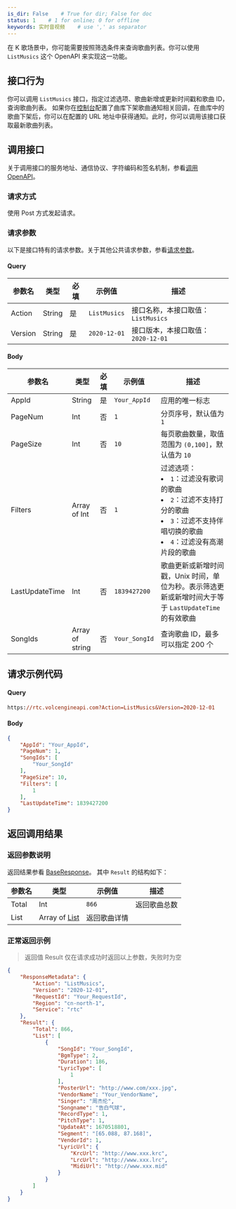 ```yaml
---
is_dir: False    # True for dir; False for doc
status: 1    # 1 for online; 0 for offline
keywords: 实时音视频    # use ',' as separator
---
```


在 K 歌场景中，你可能需要按照筛选条件来查询歌曲列表。你可以使用 `ListMusics` 这个 OpenAPI 来实现这一功能。

## 接口行为

你可以调用 `ListMusics` 接口，指定过滤选项、歌曲新增或更新时间戳和歌曲 ID，查询歌曲列表。
如果你在[控制台](https://console.volcengine.com/rtc/workplaceRTC)配置了曲库下架歌曲通知相关回调，在曲库中的歌曲下架后，你可以在配置的 URL 地址中获得通知。此时，你可以调用该接口获取最新歌曲列表。
## 调用接口

关于调用接口的服务地址、通信协议、字符编码和签名机制，参看[调用 OpenAPI](69828)。

### 请求方式

使用 Post 方式发起请求。

### 请求参数

以下是接口特有的请求参数。关于其他公共请求参数，参看[请求参数](69828.md#requestparameters)。

#### Query

| 参数名 | 类型 | 必填 | 示例值 | 描述 |
| --- | --- | --- | --- | --- |
| Action | String | 是 | `ListMusics` | 接口名称，本接口取值：`ListMusics` |
| Version | String | 是 | `2020-12-01`| 接口版本，本接口取值：`2020-12-01 `|

#### Body

| 参数名 | 类型 | 必填 | 示例值 | 描述 |
| --- | --- | --- | --- | --- |
| AppId | String | 是 | `Your_AppId` | 应用的唯一标志 |
| PageNum | Int | 否 | `1` | 分页序号，默认值为`1` |
| PageSize | Int | 否 | `10` | 每页歌曲数量，取值范围为 `(0,100]`，默认值为 `10`|
| Filters | Array of Int | 否 | `1` | 过滤选项：<li>`1`：过滤没有歌词的歌曲</li><li>`2`：过滤不支持打分的歌曲</li><li>`3`：过滤不支持伴唱切换的歌曲</li><li>`4`：过滤没有高潮片段的歌曲</li>  |
| LastUpdateTime | Int | 否 | `1839427200` | 歌曲更新或新增时间戳，Unix 时间，单位为秒。表示筛选更新或新增时间大于等于 `LastUpdateTime` 的有效歌曲 |
| SongIds | Array of string | 否 | `Your_SongId` | 查询歌曲 ID，最多可以指定 200 个 |

## 请求示例代码

#### Query

```postscript
https://rtc.volcengineapi.com?Action=ListMusics&Version=2020-12-01
```

#### Body

```json
{
    "AppId": "Your_AppId",
    "PageNum": 1,
    "SongIds": [
        "Your_SongId"
    ],
    "PageSize": 10,
    "Filters": [
        1
    ],
    "LastUpdateTime": 1839427200
}
```

## **返回调用结果**

### **返回参数说明**

返回结果参看 [BaseResponse](69835.md#baseresponse)。
其中 `Result` 的结构如下：

| 参数名 | 类型 | 示例值 | 描述 |
| --- | --- | --- | --- |
| Total | Int | `866` | 返回歌曲总数 |
| List | Array of [List](69835.md#list) | 返回歌曲详情 |  |


### 正常返回示例

> 返回值 Result 仅在请求成功时返回以上参数，失败时为空

```json
{
    "ResponseMetadata": {
        "Action": "ListMusics",
        "Version": "2020-12-01",
        "RequestId": "Your_RequestId",
        "Region": "cn-north-1",
        "Service": "rtc"
    },
    "Result": {
        "Total": 866,
        "List": [
            {
                "SongId": "Your_SongId",
                "BgmType": 2,
                "Duration": 186,
                "LyricType": [
                    1
                ],
                "PosterUrl": "http://www.com/xxx.jpg",
                "VendorName": "Your_VendorName",
                "Singer": "周杰伦",
                "Songname": "告白气球",
                "RecordType": 1,
                "PitchType": 1,
                "UpdateAt": 1670518801,
                "Segment": "[65.088, 87.168]",
                "VendorId": 1,
                "LyricUrl": {
                    "KrcUrl": "http://www.xxx.krc",
                    "LrcUrl": "http://www.xxx.lrc",
                    "MidiUrl": "http://www.xxx.mid"
                }
            }
        ]
    }
}
```
